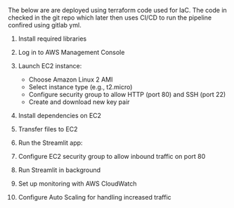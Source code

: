 The below are are deployed using terraform code used for IaC.
The code in checked in the git repo which later then uses CI/CD to run the pipeline confired using gitlab yml.

1. Install required libraries

2. Log in to AWS Management Console

3. Launch EC2 instance:
   - Choose Amazon Linux 2 AMI
   - Select instance type (e.g., t2.micro)
   - Configure security group to allow HTTP (port 80) and SSH (port 22)
   - Create and download new key pair

5. Install dependencies on EC2

6. Transfer files to EC2

7. Run the Streamlit app:

8. Configure EC2 security group to allow inbound traffic on port 80

9. Run Streamlit in background

10. Set up monitoring with AWS CloudWatch

11. Configure Auto Scaling for handling increased traffic